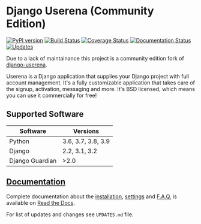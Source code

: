 # Django Userena (Community Edition)

[![PyPI version](https://badge.fury.io/py/django-userena-ce.svg)](https://badge.fury.io/py/django-userena-ce)
[![Build Status](https://github.com/django-userena-ce/django-userena-ce/workflows/Tox%20Tests/badge.svg)](https://github.com/django-userena-ce/django-userena-ce/actions?query=workflow%3Atox-tests+branch%3Amaster)
[![Coverage Status](https://coveralls.io/repos/github/django-userena-ce/django-userena-ce/badge.svg?branch=master)](https://coveralls.io/github/django-userena-ce/django-userena-ce?branch=master)
[![Documentation Status](https://readthedocs.org/projects/django-userena-ce/badge/?version=latest)](http://django-userena-ce.readthedocs.io/en/latest/?badge=latest)
[![Updates](https://pyup.io/repos/github/django-userena-ce/django-userena-ce/shield.svg)](https://pyup.io/repos/github/django-userena-ce/django-userena-ce/)

Due to a lack of maintainance this project is a community edition fork of
[django-userena](https://github.com/bread-and-pepper/django-userena).

Userena is a Django application that supplies your Django project with full
account management. It's a fully customizable application that takes care of
the signup, activation, messaging and more. It's BSD licensed, which means you
can use it commercially for free!

## Supported Software

Software | Versions
---|---
Python | 3.6, 3.7, 3.8, 3.9
Django | 2.2, 3.1, 3.2
Django Guardian | \>2.0

## [Documentation](https://django-userena-ce.readthedocs.io/en/latest/index.html)

Complete documentation about the
[installation](https://django-userena-ce.readthedocs.io/en/latest/installation.html),
[settings](https://django-userena-ce.readthedocs.io/en/latest/settings.html) and
[F.A.Q.](https://django-userena-ce.readthedocs.io/en/latest/faq.html) is available on
[Read the Docs](https://django-userena-ce.readthedocs.io/en/latest/index.html).

For list of updates and changes see `UPDATES.md` file.
